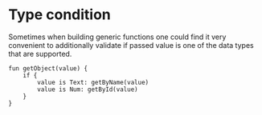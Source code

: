 # Type condition

Sometimes when building generic functions one could find it very convenient to additionally validate if passed value is one of the data types that are supported.

```ab
fun getObject(value) {
	if {
		value is Text: getByName(value)
		value is Num: getById(value)
	}
}
```